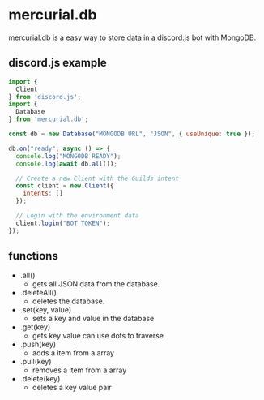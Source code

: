 # mercurial.db

mercurial.db is a easy way to store data in a discord.js bot with MongoDB.

## discord.js example
```javascript
import {
  Client
} from 'discord.js';
import {
  Database
} from 'mercurial.db';

const db = new Database("MONGODB URL", "JSON", { useUnique: true });

db.on("ready", async () => {
  console.log("MONGODB READY");
  console.log(await db.all());

  // Create a new Client with the Guilds intent
  const client = new Client({
    intents: []
  });

  // Login with the environment data
  client.login("BOT TOKEN");
});
```

## functions
- .all()
  - gets all JSON data from the database.
- .deleteAll()
  - deletes the database.
- .set(key, value)
  - sets a key and value in the database
- .get(key)
  - gets key value can use dots to traverse
- .push(key)
  - adds a item from a array
- .pull(key)
  - removes a item from a array
- .delete(key)
  - deletes a key value pair
